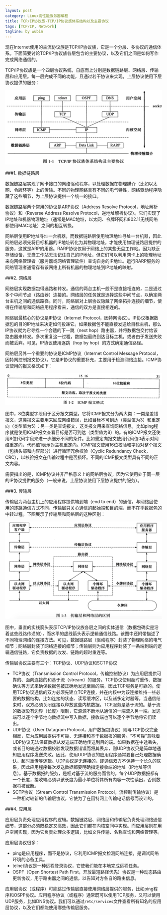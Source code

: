 ```yaml
---
layout: post
category: Linux高性能服务器编程
title: TCP/IP协议族-TCP/IP协议族体系结构以及主要协议
tags: [TCP/IP, Network]
tagline: by wubin
---
```


现在Internet使用的主流协议族是TCP/IP协议族，它是一个分层、多协议的通信体系。下面简要讨论TCP/IP协议族各层包含的主要协议，以及它们之间是如何写作完成网络通信的。

<!--more-->

TCP/IP协议族是一个四层协议系统，自底而上分别是数据链路层、网络层、传输层和应用层。每一层完成不同的功能，且通过若干协议来实现，上层协议使用下层协议提供的服务：

![TCP/IP协议族体系结构及主要协议](/img/tcp-ip-architecture.png)

###1. 数据链路层

数据链路层实现了网卡接口的网络驱动程序，以处理数据在物理媒介（比如以太网、令牌环等）上的传输。不同的物理网络具有不同的电气特性，网络驱动程序隐藏了这些细节，为上层协议提供一个统一的接口。

数据链路层两个常用的协议是ARP协议（Address Resolve Protocol，地址解析协议）和（Reverse Address Resolve Protocol，逆地址解析协议）。它们实现了IP地址和机器物理地址（通常是MAC地址，以太网、令牌环网和802.11无线网络都使用MAC地址）之间的相互转换。

网络层使用IP地址寻址一台机器，而数据链路层使用物理地址寻址一台机器，因此网络层必须先将目标机器的IP地址转化为其物理地址，才能使用物理链路层提供的服务，这就是ARP的用途。RARP协议仅用于网络上的某些无盘工作站。因为缺乏存储设备，无盘工作站无法记住自己的IP地址，但它们可以利用网卡上的物理地址来向网络管理者（服务器或网络管理软件）查询自身的IP地址。运行RARP服务的网络管理者通常存有该网络上所有机器的物理地址到IP地址的映射。

###2. 网络层

网络层实现数据包得选路和转发。通信的两台主机一般不是直接相连的，二是通过多个中间节点（路由器）连接的。网络层的任务就是选择这些中间节点，以确定两台主机之间的通信路径。同时，网络层对上层协议隐藏了网络拓扑连接的细节，使得在传输层和网络应用程序看来，通信的双方是直接相连的。

网络层最核心的协议是IP协议（Internet Protocol，因特网协议）。IP协议根据数据包的目的IP地址来决定如何投递它。如果数据包不能直接发送给目标主机，那么IP协议就为它寻找一个合适的下一跳（next hop）路由器，并将数据包交付给该路由器来转发。多次重复这一过程，数据包最终到达目标主机，或者由于发送失败而被丢弃。可见，IP协议使用逐跳（hop by hop）的方式确定通信路径。

网络层另外一个重要的协议是ICMP协议（Internet Control Message Protocol，因特网控制报文协议）。它是IP协议的重要补充，主要用于检测网络连接。ICMP协议使用的报文格式如下：

![ICMP报文协议](/img/icmp-message-format.png)

图中，8位类型字段用于区分报文类型。它将ICMP报文分为两大类：一类是差错报文，这类报文主要用来回应网络错误，比如目标不可到达（类型值为3）和重定向（类型值为5）；另一类是查询报文，这类报文用来查询网络信息，比如ping程序就是使用ICMP报文查看目标是否可到达（类型值为8）的。有的ICMP报文还使用8位代码字段来进一步细分不同的条件。比如重定向报文使用代码值0表示对网络重定向，代码值1表示对主机重定向。ICMP报文使用16位校验和字段对整个报文（包括头部和内容部分）进行循环冗余校验（Cyclic Redundancy Check，CRC），以校验报文在传输过程中是否损坏。不同的ICMP报文类型具有不同的正文内容。

需要指出的是，ICMP协议并非严格意义上的网络层协议，因为它使用处于同一层的IP协议提供的服务（一般来说，上层协议使用下层协议提供的服务）。

###3. 传输层

传输层为两台主机上的应用程序提供端到端（end to end）的通信。与网络层使用的逐跳通信方式不同，传输层只关心通信的起始端和目的端，而不在乎数据包的中转过程。下图展示了传输层和网络层的这种区别：

![传输层和网络层的区别](/img/differences-between-transport-layer-and-network-layer.png)

图中，垂直的实线箭头表示TCP/IP协议族各层之间的实体通信（数据包确实是沿着这些线路传递的），而水平的虚线箭头表示逻辑通信线路。该图中还附带描述了不同物理网络的连接方法。可见，数据链路层（驱动程序）封装了物理网络的电气细节；网络层封装了网络连接的细节；传输层则为应用程序封装了一条端到端的逻辑通信链路，它负责数据的收发、链路的超时重连等。

传输层协议主要有三个：TCP协议、UDP协议和SCTP协议

* TCP协议（Transmission Control Protocol，传输控制协议）为应用层提供可靠的、面向连接的和基于流（stream）的服务。TCP协议使用超时重传、数据确认等方式来确保数据包被正确地发送至目的端，因此TCP服务是可靠的。使用TCP协议通信的双方必须先建立TCP连接，并在内核中为该连接维持一些必要的数据结构，比如连接的状态、读写缓冲区，以及诸多定时器等。当通信结束时，双方必须关闭连接以释放这些内核数据。TCP服务是基于流的。基于流的数据没有边界（长度）限制，它源源不断地从通信的一端流入另一端。发送端可以逐个字节地向数据流中写入数据，接收端也可以逐个字节地将它们读出。
* UDP协议（User Datagram Protocol，用户数据包协议）则与TCP协议完全相反，它为应用层提供不可靠、无连接和基于数据报的服务。“不可靠”意味着UDP协议无法保证数据从发送端正确地传送到目的端。如果数据在中途丢失，或者目的端通过数据校验发现数据错误而将其丢弃，则UDP协议只是简单地通知应用程序发送失败。因此，使用UDP协议的应用程序通常要自己处理数据确认、超时重传等逻辑。UDP协议是无连接的，即通信双方不保持一个长久的联系，因此应用程序每次发送数据都要明确指定接收端的地址（IP地址等信息）。基于数据报的服务，是相对基于流的服务而言的。每个UDP数据报都有一个长度，接收端必须以该长度为最小单位将其所有内容一次性读出，否则数据将被截断。
* SCTP协议（Stream Control Transmission Protocol，流控制传输协议）是一种相对较新的传输层协议，它使为了在因特网上传输电话信号而设计的。

###4. 应用层

应用层负责处理应用程序的逻辑。数据链路层、网络层和传输层负责处理网络通信细节，这部分必须既稳定又高效，因此它们都在内核空间中实现。而应用层则在用户空间实现，因为它负责处理众多逻辑，比如文件传输、名称查询和网络管理等。

应用层协议很多：

* ping是应用程序，而不是协议，它利用ICMP报文检测网络连接，是调试网络环境的必备工具。
* telnet协议是一种远程登录协议，它使我们能在本地完成远程任务。
* OSPF（Open Shortest Path First，开放最短路径优先）协议是一种动态路由更新协议，用于路由器之间的通信，以告知对方各自的路由信息。

应用层协议（或程序）可能跳过传输层直接使用网络层提供的服务，比如ping程序和OSPF协议。应用程序协议（或程序）通常既可以使用TCP服务，又可以使用UDP服务，比如DNS协议。我们可以通过`/etc/services`文件查看所有知名的应用层协议，以及它们都能使用哪些传输层服务。


